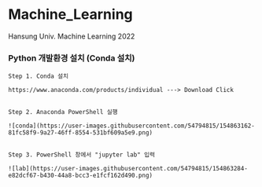 # Machine_Learning
Hansung Univ. Machine Learning 2022

### Python 개발환경 설치 (Conda 설치)


    Step 1. Conda 설치

    https://www.anaconda.com/products/individual ---> Download Click


    Step 2. Anaconda PowerShell 실행

    ![conda](https://user-images.githubusercontent.com/54794815/154863162-81fc58f9-9a27-46ff-8554-531bf609a5e9.png)


    Step 3. PowerShell 창에서 "jupyter lab" 입력

    ![lab](https://user-images.githubusercontent.com/54794815/154863284-e82dcf67-b430-44a8-bcc3-e1fcf162d490.png)
